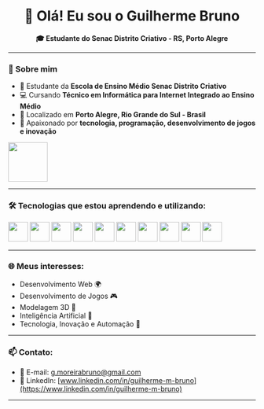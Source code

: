 <h1 align="center">👋 Olá! Eu sou o Guilherme Bruno</h1>

<p align="center">
  <b>🎓 Estudante do Senac Distrito Criativo - RS, Porto Alegre</b><br>
</p>

---

### 🚀 Sobre mim
- 🎯 Estudante da **Escola de Ensino Médio Senac Distrito Criativo**
- 💻 Cursando **Técnico em Informática para Internet Integrado ao Ensino Médio**
- 📍 Localizado em **Porto Alegre, Rio Grande do Sul - Brasil**
- 🚀 Apaixonado por **tecnologia, programação, desenvolvimento de jogos e inovação**

<p>
  <img src="https://upload.wikimedia.org/wikipedia/commons/thumb/8/86/Senac_logo.svg/1200px-Senac_logo.svg.png" height="80px">
</p>

---

### 🛠️ Tecnologias que estou aprendendo e utilizando:

<p>
  <img src="https://cdn.jsdelivr.net/gh/devicons/devicon/icons/html5/html5-original.svg" height="40px"/>
  <img src="https://cdn.jsdelivr.net/gh/devicons/devicon/icons/css3/css3-original.svg" height="40px"/>
  <img src="https://cdn.jsdelivr.net/gh/devicons/devicon/icons/javascript/javascript-original.svg" height="40px"/>
  <img src="https://cdn.jsdelivr.net/gh/devicons/devicon/icons/python/python-original.svg" height="40px"/>
  <img src="https://cdn.jsdelivr.net/gh/devicons/devicon/icons/java/java-original.svg" height="40px"/>
  <img src="https://cdn.jsdelivr.net/gh/devicons/devicon/icons/mysql/mysql-original.svg" height="40px"/>
  <img src="https://cdn.jsdelivr.net/gh/devicons/devicon/icons/unity/unity-original.svg" height="40px"/>
  <img src="https://cdn.jsdelivr.net/gh/devicons/devicon/icons/blender/blender-original.svg" height="40px"/>
  <img src="https://cdn.jsdelivr.net/gh/devicons/devicon/icons/godot/godot-original.svg" height="40px"/>
  <img src="https://upload.wikimedia.org/wikipedia/commons/1/1c/GameMaker_Studio_2_icon.svg" height="40px"/>
</p>

---

### 🌐 Meus interesses:
- Desenvolvimento Web 🌍
- Desenvolvimento de Jogos 🎮
- Modelagem 3D 🎨
- Inteligência Artificial 🤖
- Tecnologia, Inovação e Automação 🚀

---

### 📫 Contato:
- 📧 E-mail: [g.moreirabruno@gmail.com](mailto:g.moreirabruno@gmail.com)
- 🔗 LinkedIn: [www.linkedin.com/in/guilherme-m-bruno](https://www.linkedin.com/in/guilherme-m-bruno)

---
